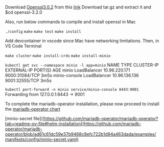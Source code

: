 
Download [Openssl3.0.2](https://openssl-library.org/source/old/3.0/index.html) from this  [link](https://openssl.org/source/old/3.0/openssl-3.0.2.tar.gz)
Download tar.gz and extract it and $cd openssl-3.2.0

Also, run below commands to compile and install openssl in Mac

`./config`
`make`
`make test` 
`make install`



Add devcontainer in vscode since Mac have networking limitations.
Then, in VS Code Terminal

`make cluster`
`make install-crds`
`make install-minio`

`kubectl get svc --namespace minio -l app=minio`
NAME            TYPE           CLUSTER-IP      EXTERNAL-IP   PORT(S)          AGE
minio           LoadBalancer   10.96.220.171   <pending>     9000:31084/TCP   3m5s
minio-console   LoadBalancer   10.96.136.136   <pending>     9001:32555/TCP   3m5s



`kubectl port-forward -n minio service/minio-console 8443:9001`
Forwarding from 127.0.0.1:8443 -> 9001


To complete the mariadb-operator installation, please now proceed to install the
[mariadb-operator chart](https://github.com/mariadb-operator/mariadb-operator?tab=readme-ov-file#helm-installation)

[minio-secret file]([https://github.com/mariadb-operator/mariadb-operator?tab=readme-ov-file#helm-installation](https://github.com/mariadb-operator/mariadb-operator/blob/ad61c61dc59e37b9468c8efc722b1d94a463dada/examples/manifests/config/minio-secret.yaml)

